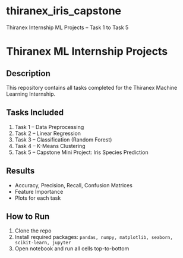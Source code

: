 # thiranex_iris_capstone
Thiranex Internship ML Projects – Task 1 to Task 5
# Thiranex ML Internship Projects

## Description
This repository contains all tasks completed for the Thiranex Machine Learning Internship.

## Tasks Included
1. Task 1 – Data Preprocessing
2. Task 2 – Linear Regression
3. Task 3 – Classification (Random Forest)
4. Task 4 – K-Means Clustering
5. Task 5 – Capstone Mini Project: Iris Species Prediction

## Results
- Accuracy, Precision, Recall, Confusion Matrices
- Feature Importance
- Plots for each task

## How to Run
1. Clone the repo
2. Install required packages: `pandas, numpy, matplotlib, seaborn, scikit-learn, jupyter`
3. Open notebook and run all cells top-to-bottom

